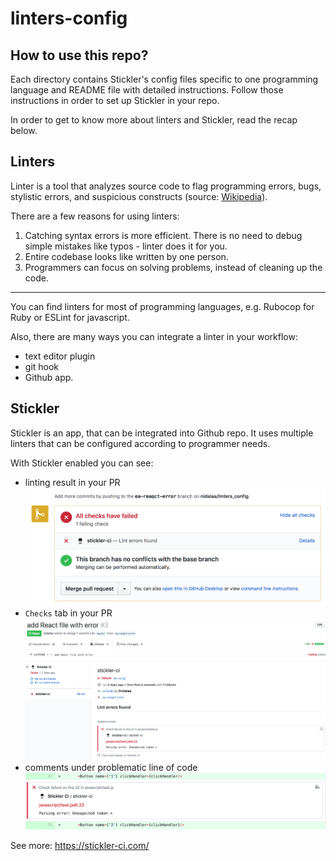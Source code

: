# linters-config

## How to use this repo?

Each directory contains Stickler's config files specific to one programming language and README file with detailed instructions. Follow those instructions in order to set up Stickler in your repo.

In order to get to know more about linters and Stickler, read the recap below.

## Linters

Linter is a tool that analyzes source code to flag programming errors, bugs, stylistic errors, and suspicious constructs (source: [Wikipedia](https://en.wikipedia.org/wiki/Lint_(software))).

There are a few reasons for using linters:

1. Catching syntax errors is more efficient. There is no need to debug simple mistakes like typos - linter does it for you.
2. Entire codebase looks like written by one person.
3. Programmers can focus on solving problems, instead of cleaning up the code.

--------------

You can find linters for most of programming languages, e.g. Rubocop for Ruby or ESLint for javascript.


Also, there are many ways you can integrate a linter in your workflow:
- text editor plugin
- git hook
- Github app.


## Stickler

Stickler is an app, that can be integrated into Github repo. It uses multiple linters that can be configured according to programmer needs.

With Stickler enabled you can see:

- linting result in your PR
![screenshot](./assets/images/result.png)
- `Checks` tab in your PR
![screenshot](./assets/images/checks.png)
- comments under problematic line of code
![screenshot](./assets/images/comment.png)


See more: https://stickler-ci.com/

